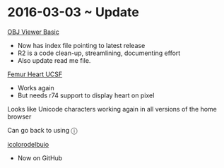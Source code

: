 ﻿2016-03-03 ~ Update
===

[OBJ Viewer Basic]( http://jaanga.github.io/3d-models/viewers/obj-viewer-basic/ )

* Now has index file pointing to latest release
* R2 is a code clean-up, streamlining, documenting effort
* Also update read me file.


[Femur Heart UCSF]( http://theo-armour.github.io/ucsf/ )

* Works again
* But needs r74 support to display heart on pixel

Looks like Unicode characters working again in all versions of the home browser

Can go back to using &#x24D8;


[icolorodelbuio]( http://icoloridelbuio.github.io/ )

* Now on GitHub